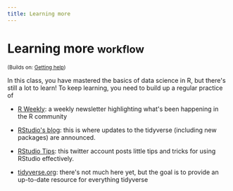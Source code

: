 ```yaml
---
title: Learning more
---
```


<!-- Generated automatically from learning-more.yml. Do not edit by hand -->

# Learning more <small class='workflow'>workflow</small>
<small>(Builds on: [Getting help](getting-help.md))</small>

In this class, you have mastered the basics of data science in R,
but there's still a lot to learn! To keep learning, you need to
build up a regular practice of

* [R Weekly](https://rweekly.org): a weekly newsletter highlighting
  what's been happening in the R community

* [RStudio's blog](http://blog.rstudio.org): this is where updates to
  the tidyverse (including new packages) are announced.

* [RStudio Tips](https://twitter.com/rstudiotips): this twitter account
  posts little tips and tricks for using RStudio effectively.

* [tidyverse.org](http://tidyverse.org): there's not much here yet,
  but the goal is to provide an up-to-date resource for everything
  tidyverse


